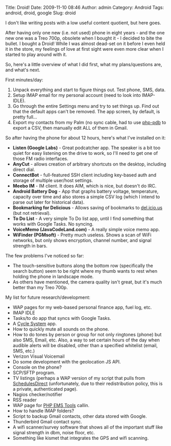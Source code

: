 Title: Droid!
Date: 2009-11-10 08:46
Author: admin
Category: Android
Tags: android, droid, google
Slug: droid

I don't like writing posts with a low useful content quotient, but here
goes.

After having only one new (i.e. not used) phone in eight years - and the
one new one was a Treo 700p, obsolete when I bought it - I decided to
bite the bullet. I bought a Droid! While I was almost dead-set on it
before I even held it in the store, my feelings of love at first sight
were even more clear when I started to play around with it.

So, here's a little overview of what I did first, what my
plans/questions are, and what's next.

First minutes/day:

1.  Unpack everything and start to figure things out. Test phone, SMS,
    data.
2.  Setup IMAP email for my personal account (need to look into
    IMAP-IDLE).
3.  Go through the entire Settings menu and try to set things up. Find
    out that the default apps can't be removed. The app screen, by
    default, is pretty full...
4.  Export my contacts from my Palm (no sync cable, had to use
    [php-pdb][] to export a CSV, then manually edit ALL of them in
    Gmail.

So after having the phone for about 12 hours, here's what I've installed
on it:

-   **Listen (Google Labs)** - Great podcatcher app. The speaker is a
    bit too quiet for easy listening on the drive to work, so I'll need
    to get one of those FM radio interfaces.
-   **AnyCut** - allows creation of arbitrary shortcuts on the desktop,
    including direct dial.
-   **ConnectBot** - full-featured SSH client including key-based auth
    and storage of multiple user/host settings.
-   **Meebo IM** - IM client. It does AIM, which is nice, but doesn't do
    IRC.
-   **Android Battery Dog** - App that graphs battery voltage,
    temperature, capacity over time and also stores a simple CSV log
    (which I intend to parse out later for historical data).
-   **Bookmarking for Delicious** - Allows saving of bookmarks to
    [del.icio.us][] (but not retrieval).
-   **To Do List** - A very simple To Do list app, until I find
    something that works with Google Tasks. No syncing.
-   **VoiceMemo (JavaCodeLand.com)** - A really simple voice memo app.
-   **WiFinder (PGMsoft)** - Pretty much useless. Shows a scan of WiFi
    networks, but only shows encryption, channel number, and signal
    strength in bars.

The few problems I've noticed so far:

-   The touch-sensitive buttons along the bottom row (specifically the
    search button) seem to be right where my thumb wants to rest when
    holding the phone in landscape mode.
-   As others have mentioned, the camera quality isn't great, but it's
    much better than my Treo 700p.

My list for future research/development:

-   WAP pages for my web-based personal finance app, fuel log, etc.
-   IMAP IDLE
-   Tasks/to do app that syncs with Google Tasks.
-   A [Cycle System][] app.
-   How to quickly mute all sounds on the phone.
-   How to do tones by person or group for not only ringtones (phone)
    but also SMS, Email, etc. Also, a way to set certain hours of the
    day when audible alerts will be disabled, other than a specified
    whitelist (email, SMS, etc.)
-   Verizon Visual Voicemail
-   Do some development with the geolocation JS API.
-   Console on the phone?
-   SCP/SFTP program.
-   TV listings (perhaps a WAP version of my script that pulls from
    [SchedulesDirect][] (unfortunately, due to their redistribution
    policy, this is a private, authenticated page).
-   Nagios checker/notifier
-   RSS reader
-   WAP page for [PHP EMS Tools][] callin.
-   How to handle IMAP folders?
-   Script to backup Gmail contacts, other data stored with Google.
-   Thunderbird Gmail contact sync.
-   A wifi scanner/survey software that shows all of the important stuff
    like signal strength in dbm, noise floor, etc.
-   Something like kismet that integrates the GPS and wifi scanning.

  [php-pdb]: http://php-pdb.sourceforge.net/
  [del.icio.us]: del.icio.us
  [Cycle System]: http://oreilly.com/catalog/9780596007836
  [SchedulesDirect]: http://www.schedulesdirect.org/
  [PHP EMS Tools]: http://www.php-ems-tools.com
